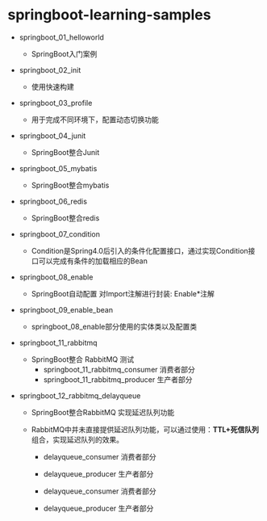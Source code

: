 # springboot-learning-samples


- springboot_01_helloworld
  - SpringBoot入门案例


- springboot_02_init
  - 使用快速构建


- springboot_03_profile
  - 用于完成不同环境下，配置动态切换功能


- springboot_04_junit
  - SpringBoot整合Junit


- springboot_05_mybatis
  - SpringBoot整合mybatis


- springboot_06_redis
  - SpringBoot整合redis


- springboot_07_condition
  - Condition是Spring4.0后引入的条件化配置接口，通过实现Condition接口可以完成有条件的加载相应的Bean


- springboot_08_enable
  - SpringBoot自动配置	对Import注解进行封装: Enable*注解


- springboot_09_enable_bean
  - springboot_08_enable部分使用的实体类以及配置类


- springboot_11_rabbitmq
  - SpringBoot整合 RabbitMQ 测试
    - springboot_11_rabbitmq_consumer      消费者部分
    - springboot_11_rabbitmq_producer      生产者部分


- springboot_12_rabbitmq_delayqueue

  - SpringBoot整合RabbitMQ 实现延迟队列功能

  - RabbitMQ中并未直接提供延迟队列功能，可以通过使用：**TTL+死信队列** 组合，实现延迟队列的效果。

    - delayqueue_consumer      消费者部分
    - delayqueue_producer      生产者部分

    - delayqueue_consumer      消费者部分
    - delayqueue_producer      生产者部分